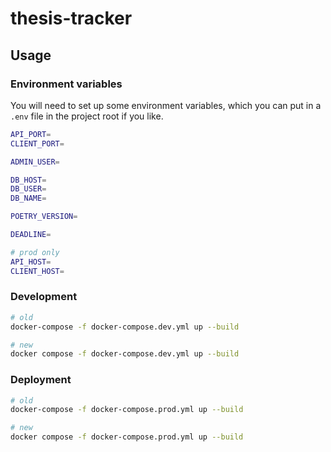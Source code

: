 # thesis-tracker

## Usage

### Environment variables

You will need to set up some environment variables, which you can put in a
`.env` file in the project root if you like.

```sh
API_PORT=
CLIENT_PORT=

ADMIN_USER=

DB_HOST=
DB_USER=
DB_NAME=

POETRY_VERSION=

DEADLINE=

# prod only
API_HOST=
CLIENT_HOST=
```

### Development

```sh
# old
docker-compose -f docker-compose.dev.yml up --build

# new
docker compose -f docker-compose.dev.yml up --build
```

### Deployment

```sh
# old
docker-compose -f docker-compose.prod.yml up --build

# new
docker compose -f docker-compose.prod.yml up --build
```
